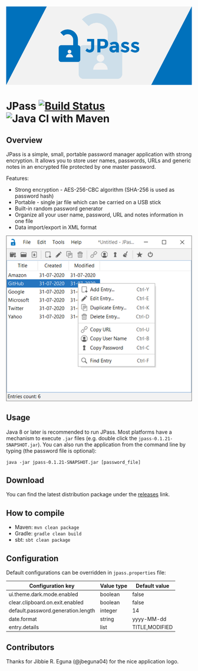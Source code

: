 <p align="center">
 <img src="https://raw.githubusercontent.com/gaborbata/jpass/master/resources/bannerReadMe.png" width=750 align="center">
</p>

JPass [![Build Status](https://travis-ci.org/gaborbata/jpass.svg?branch=master)](https://travis-ci.org/gaborbata/jpass) ![Java CI with Maven](https://github.com/gaborbata/jpass/workflows/Java%20CI%20with%20Maven/badge.svg)
=====

Overview
--------
JPass is a simple, small, portable password manager application with strong encryption. It allows you to store user names, passwords, URLs and generic notes in an encrypted file protected by one master password.

Features:

* Strong encryption - AES-256-CBC algorithm (SHA-256 is used as password hash)
* Portable - single jar file which can be carried on a USB stick
* Built-in random password generator
* Organize all your user name, password, URL and notes information in one file
* Data import/export in XML format

![JPass](https://raw.githubusercontent.com/gaborbata/jpass/master/resources/jpass-capture.png)

Usage
-----
Java 8 or later is recommended to run JPass. Most platforms have a mechanism to execute `.jar` files (e.g. double click the `jpass-0.1.21-SNAPSHOT.jar`).
You can also run the application from the command line by typing (the password file is optional):

    java -jar jpass-0.1.21-SNAPSHOT.jar [password_file]

Download
--------
You can find the latest distribution package under the [releases](https://github.com/gaborbata/jpass/releases) link.

How to compile
--------------
* Maven: `mvn clean package`
* Gradle: `gradle clean build`
* sbt: `sbt clean package`

Configuration
-------------
Default configurations can be overridden in `jpass.properties` file:

| Configuration key                  | Value type | Default value  |
| ---------------------------------- | ---------- | -------------- |
| ui.theme.dark.mode.enabled         | boolean    | false          |
| clear.clipboard.on.exit.enabled    | boolean    | false          |
| default.password.generation.length | integer    | 14             |
| date.format                        | string     | yyyy-MM-dd     |
| entry.details                      | list       | TITLE,MODIFIED |

Contributors
------------
Thanks for Jibbie R. Eguna (@jbeguna04) for the nice application logo.
